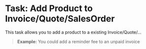 Task: Add Product to Invoice/Quote/SalesOrder
===============================================

This task allows you to add a product to a existing Invoice/Quote/...

> **Example:** You could add a reminder fee to an unpaid invoice